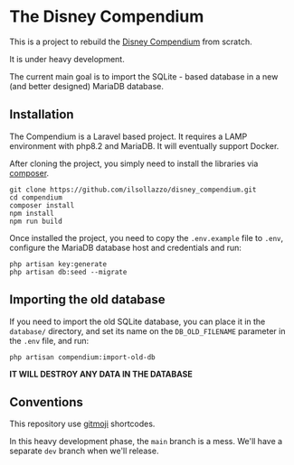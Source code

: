 # The Disney Compendium

This is a project to rebuild the [Disney Compendium](https://www.ilsollazzo.com/c/disney) from scratch.

It is under heavy development.

The current main goal is to import the SQLite - based database in a new (and better designed) MariaDB database.

## Installation

The Compendium is a Laravel based project. It requires a LAMP environment with php8.2 and MariaDB. It will eventually
support Docker.

After cloning the project, you simply need to install the libraries via [composer](https://getcomposer.org/).

```shell
git clone https://github.com/ilsollazzo/disney_compendium.git
cd compendium
composer install
npm install
npm run build
```

Once installed the project, you need to copy the `.env.example` file to `.env`, configure the MariaDB database host and
credentials and run:

```shell
php artisan key:generate
php artisan db:seed --migrate
```

## Importing the old database

If you need to import the old SQLite database, you can place it in the `database/` directory, and set its name on the
`DB_OLD_FILENAME` parameter in the `.env` file, and run:

```shell
php artisan compendium:import-old-db
```

**IT WILL DESTROY ANY DATA IN THE DATABASE**

## Conventions

This repository use [gitmoji](https://gitmoji.dev/) shortcodes.

In this heavy development phase, the `main` branch is a mess. We'll have a separate `dev` branch when we'll release.
